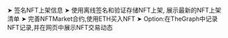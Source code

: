 ➤ 签名NFT上架信息
➤ 使用离线签名和验证存储NFT上架, 展示最新的NFT上架清单
➤ 完善NFTMarket合约,使用ETH买入NFT
➤ Option:在TheGraph中记录NFT记录,并在网页中展示NFT交易动态